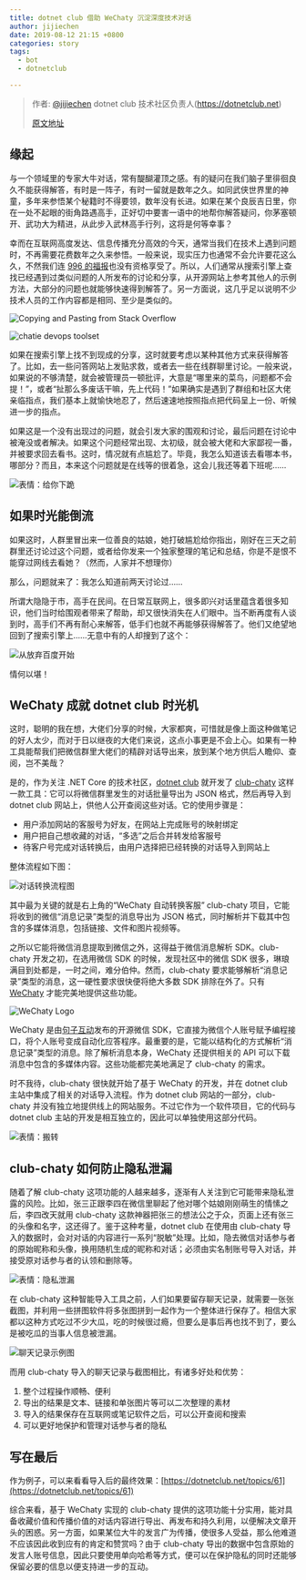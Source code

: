 ```yaml
---
title: dotnet club 借助 WeChaty 沉淀深度技术对话
author: jijiechen
date: 2019-08-12 21:15 +0800
categories: story
tags:
  - bot
  - dotnetclub

---
```


> 作者: [@jijiechen](https://github.com/jijiechen) dotnet club 技术社区负责人(https://dotnetclub.net)
> 
> [原文地址](https://blog.jijiechen.com/post/dotnet-club-use-wechaty-to-useful-wechat-chat-history/)

## 缘起

与一个领域里的专家大牛对话，常有醍醐灌顶之感。有的疑问在我们脑子里徘徊良久不能获得解答，有时是一阵子，有时一留就是数年之久。如同武侠世界里的神童，多年来参悟某个秘籍时不得要领，数年没有长进。如果在某个良辰吉日里，你在一处不起眼的街角路遇高手，正好切中要害一语中的地帮你解答疑问，你茅塞顿开、武功大为精进，从此步入武林高手行列，这将是何等幸事？

幸而在互联网高度发达、信息传播充分高效的今天，通常当我们在技术上遇到问题时，不再需要花费数年之久来参悟。一般来说，现实压力也通常不会允许要花这么久，不然我们连 [996 的福报](https://github.com/996icu/996.ICU)也没有资格享受了。所以，人们通常从搜索引擎上查找已经遇到过类似问题的人所发布的讨论和分享，从开源网站上参考其他人的示例方法，大部分的问题也就能够快速得到解答了。另一方面说，这几乎足以说明不少技术人员的工作内容都是相同、至少是类似的。

![Copying and Pasting from Stack Overflow](/assets/2019/dotnetclub-chaty/copy-paste-from-so.jpg) 

![chatie devops toolset](/assets/2019/chatie-devops-toolset.gif)

如果在搜索引擎上找不到现成的分享，这时就要考虑以某种其他方式来获得解答了。比如，去一些问答网站上发贴求救，或者去一些在线群聊里讨论。一般来说，如果说的不够清楚，就会被管理员一顿批评，大意是“哪里来的菜鸟，问题都不会提！”，或者“扯那么多废话干嘛，先上代码！”如果确实是遇到了群组和社区大佬亲临指点，我们基本上就愉快地忍了，然后速速地按照指点把代码呈上一份、听候进一步的指点。

如果这是一个没有出现过的问题，就会引发大家的围观和讨论，最后问题在讨论中被淹没或者解决。如果这个问题经常出现、太初级，就会被大佬和大家鄙视一番，并被要求回去看书。这时，情况就有点尴尬了。毕竟，我怎么知道该去看哪本书，哪部分？而且，本来这个问题就是在线等的很着急，这会儿我还等着下班呢……

![表情：给你下跪](/assets/2019/dotnetclub-chaty/on-my-knees.jpg)

## 如果时光能倒流

如果这时，人群里冒出来一位善良的姑娘，她打破尴尬给你指出，刚好在三天之前群里还讨论过这个问题，或者给你发来一个独家整理的笔记和总结，你是不是恨不能穿过网线去看她？（然而，人家并不想理你）

那么，问题就来了：我怎么知道前两天讨论过……

所谓大隐隐于市，高手在民间。在日常互联网上，很多即兴对话里蕴含着很多知识，他们当时给围观者带来了帮助，却又很快消失在人们眼中。当不断再度有人谈到时，高手们不再有耐心来解答，低手们也就不再能够获得解答了。他们又绝望地回到了搜索引擎上……无意中有的人却搜到了这个：

![从放弃百度开始](/assets/2019/dotnetclub-chaty/quit-baidu.png)

情何以堪！

## WeChaty 成就 dotnet club 时光机

这时，聪明的我在想，大佬们分享的时候，大家都爽，可惜就是像上面这种做笔记的好人太少，而对于日以继夜的大佬们来说，这点小事更是不会上心。如果有一种工具能帮我们把微信群里大佬们的精辟对话导出来，放到某个地方供后人瞻仰、查阅，岂不美哉？

是的，作为关注 .NET Core 的技术社区，[dotnet club](https://dotnetclub.net) 就开发了 [club-chaty](https://github.com/dotnetclub-net/club-chaty) 这样一款工具：它可以将微信群里发生的对话批量导出为 JSON 格式，然后再导入到 dotnet club 网站上，供他人公开查阅这些对话。它的使用步骤是：

* 用户添加网站的客服号为好友，在网站上完成账号的映射绑定
* 用户把自己想收藏的对话，“多选”之后合并转发给客服号
* 待客户号完成对话转换后，由用户选择把已经转换的对话导入到网站上

整体流程如下图：

![对话转换流程图](/assets/2019/dotnetclub-chaty/convert-flow-large.jpg)

其中最为关键的就是右上角的“WeChaty 自动转换客服” club-chaty 项目，它能将收到的微信“消息记录”类型的消息导出为 JSON 格式，同时解析并下载其中包含的多媒体消息，包括链接、文件和图片视频等。

之所以它能将微信消息提取到微信之外，这得益于微信消息解析 SDK。club-chaty 开发之初，在选用微信 SDK 的时候，发现社区中的微信 SDK 很多，琳琅满目到处都是，一时之间，难分伯仲。然而，club-chaty 要求能够解析“消息记录”类型的消息，这一硬性要求很快便将绝大多数 SDK 排除在外了。只有 [WeChaty](https://github.com/Chatie/wechaty) 才能完美地提供这些功能。

![WeChaty Logo](/assets/2019/dotnetclub-chaty/wechaty.jpg)

WeChaty 是由[句子互动](https://www.juzi.bot/)发布的开源微信 SDK，它直接为微信个人账号赋予编程接口，将个人账号变成自动化应答程序。最重要的是，它能以结构化的方式解析“消息记录”类型的消息。除了解析消息本身，WeChaty 还提供相关的 API 可以下载消息中包含的多媒体内容。这些功能都完美地满足了 club-chaty 的需求。

时不我待，club-chaty 很快就开始了基于 WeChaty 的开发，并在 dotnet club 主站中集成了相关的对话导入流程。作为 dotnet club 网站的一部分，club-chaty 并没有独立地提供线上的网站服务。不过它作为一个软件项目，它的代码与 dotnet club 主站的开发是相互独立的，因此可以单独使用这部分代码。

![表情：搬转](/assets/2019/dotnetclub-chaty/brick-carrier.jpg)

## club-chaty 如何防止隐私泄漏

随着了解 club-chaty 这项功能的人越来越多，逐渐有人关注到它可能带来隐私泄露的风险。比如，张三正跟李四在微信里聊起了他对哪个姑娘刚刚萌生的情愫之后，李四改天就用 club-chaty 这款神器把张三的想法公之于众，页面上还有张三的头像和名字，这还得了。鉴于这种考量，dotnet club 在使用由 club-chaty 导入的数据时，会对对话的内容进行一系列“脱敏”处理。比如，隐去微信对话参与者的原始昵称和头像，换用随机生成的昵称和对话；必须由实名制账号导入对话，并接受原对话参与者的认领和删除等。

![表情：隐私泄漏](/assets/2019/dotnetclub-chaty/privacy-leak.jpg)

在 club-chaty 这种智能导入工具之前，人们如果要留存聊天记录，就需要一张张截图，并利用一些拼图软件将多张图拼到一起作为一个整体进行保存了。相信大家都以这种方式吃过不少大瓜，吃的时候很过瘾，但要么是事后再也找不到了，要么是被吃瓜的当事人信息被泄漏。

![聊天记录示例图](/assets/2019/dotnetclub-chaty/chat-history.jpg)

而用 club-chaty 导入的聊天记录与截图相比，有诸多好处和优势：

1. 整个过程操作顺畅、便利
2. 导出的结果是文本、链接和单张图片等可以二次整理的素材
3. 导入的结果保存在互联网或笔记软件之后，可以公开查阅和搜索
4. 可以更好地保护和管理对话参与者的隐私

## 写在最后

作为例子，可以来看看导入后的最终效果：[https://dotnetclub.net/topics/61](https://dotnetclub.net/topics/61)

综合来看，基于 WeChaty 实现的 club-chaty 提供的这项功能十分实用，能对具备收藏价值和传播价值的对话内容进行导出、再发布和持久利用，以便解决文章开头的困惑。另一方面，如果某位大牛的发言广为传播，使很多人受益，那么他难道不应该因此收到应有的肯定和赞赏吗？由于 club-chaty 导出的数据中包含原始的发言人账号信息，因此只要使用单向哈希等方式，便可以在保护隐私的同时还能够保留必要的信息以便支持进一步的互动。





